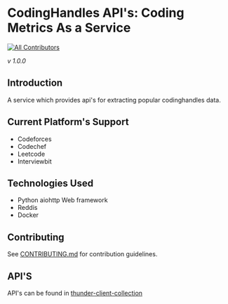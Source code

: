 # CodingHandles API's: Coding Metrics As a Service
[![All Contributors](https://img.shields.io/badge/all_contributors-2-orange.svg?style=flat-square)](#contributors-)

_v 1.0.0_
## Introduction
A service which provides api's for extracting popular codinghandles data.

## Current Platform's Support
- Codeforces
- Codechef
- Leetcode
- Interviewbit

## Technologies Used
- Python aiohttp Web framework
- Reddis
- Docker

## Contributing
See [CONTRIBUTING.md](CONTRIBUTING.md) for contribution guidelines.

## API'S

API's  can be found in [thunder-client-collection](thunder-collection_codingHandleApi's.json)
